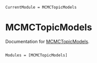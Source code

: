 ```@meta
CurrentModule = MCMCTopicModels
```

# MCMCTopicModels

Documentation for [MCMCTopicModels](https://github.com/shu13830/MCMCTopicModels.jl).

```@index
```

```@autodocs
Modules = [MCMCTopicModels]
```
